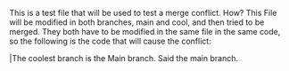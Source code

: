 This is a test file that will be used to test a merge conflict. How? This File will be modified in both branches, main and cool, and then tried to be merged. They both have to be modified in the same file in the same code, so the following is the code that will cause the conflict:

|The coolest branch is the Main branch. Said the main branch.